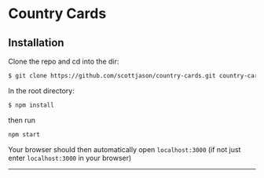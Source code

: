 # Country Cards

## Installation

Clone the repo and cd into the dir:

```bash
$ git clone https://github.com/scottjason/country-cards.git country-cards && cd country-cards
```

In the root directory:

```bash
$ npm install
```

then run

```bash
npm start
```

Your browser should then automatically open `localhost:3000` (if not just enter `localhost:3000` in your browser)

---
